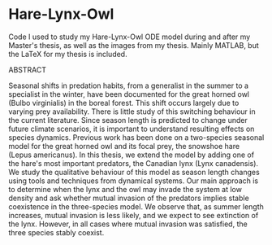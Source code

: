 # Hare-Lynx-Owl
Code I used to study my Hare-Lynx-Owl ODE model during and after my Master's thesis, as well as the images from my thesis. Mainly MATLAB, but the LaTeX for my thesis is included.

ABSTRACT

Seasonal shifts in predation habits, from a generalist in the summer to a specialist in the winter, have been documented for the great horned owl (Bulbo virginialis) in the boreal forest. This shift occurs largely due to varying prey availability. There is little study of this switching behaviour in the current literature. Since season length is predicted to change under future climate scenarios, it is important to understand resulting effects on species dynamics. Previous work has been done on a two-species seasonal model for the great horned owl and its focal prey, the snowshoe hare (Lepus americanus). In this thesis, we extend the model by adding one of the hare's most important predators, the Canadian lynx (Lynx canadensis). We study the qualitative behaviour of this model as season length changes using tools and techniques from dynamical systems. Our main approach is to determine when the lynx and the owl may invade the system at low density and ask whether mutual invasion of the predators implies stable coexistence in the three-species model. We observe that, as summer length increases, mutual invasion is less likely, and we expect to see extinction of the lynx. However, in all cases where mutual invasion was satisfied, the three species stably coexist.

